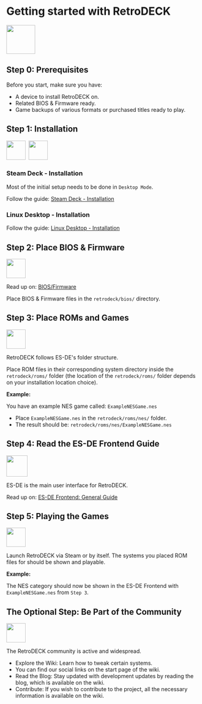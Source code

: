 # Getting started with RetroDECK

<img src="../../wiki_icons/retrodeck/rd_icon_circle_512x512.png" width="75">

## Step 0: Prerequisites

Before you start, make sure you have:

- A device to install RetroDECK on.
- Related BIOS & Firmware ready.
- Game backups of various formats or purchased titles ready to play.

## Step 1: Installation

<img src="../../wiki_images/logos/steam-deck-logo.png" width="50"> ️ <img src="../../wiki_images/logos/linux-tux-logo.svg" width="50">

### Steam Deck - Installation

Most of the initial setup needs to be done in `Desktop Mode`.

Follow the guide: [Steam Deck - Installation](../wiki_devices/steamdeck/steamdeck-start.md)

### Linux Desktop - Installation

Follow the guide: [Linux Desktop - Installation](../wiki_devices/linux_desktop/linux-install.md)

## Step 2: Place BIOS & Firmware

<img src="../../wiki_icons/pixelitos/cpu.png" width="50">

Read up on: [BIOS/Firmware](../wiki_management/bios-firmware.md)

Place BIOS & Firmware files in the `retrodeck/bios/` directory.

## Step 3: Place ROMs and Games

<img src="../../wiki_icons/pixelitos/folder-blue-games.png" width="50">

RetroDECK follows ES-DE's folder structure.

Place ROM files in their corresponding system directory inside the `retrodeck/roms/` folder (the location of the `retrodeck/roms/` folder depends on your installation location choice).

**Example:**

You have an example NES game called: `ExampleNESGame.nes`

- Place `ExampleNESGame.nes` in the `retrodeck/roms/nes/` folder.
- The result should be: `retrodeck/roms/nes/ExampleNESGame.nes`

## Step 4: Read the ES-DE Frontend Guide

<img src="../../wiki_images/logos/es-de-logo.png" width="55">

ES-DE is the main user interface for RetroDECK.

Read up on: [ES-DE Frontend: General Guide](../wiki_system_guides/es-de/esde-guide.md)

## Step 5: Playing the Games

<img src="../../wiki_icons/pixelitos/retrodeck.png" width="50">

Launch RetroDECK via Steam or by itself. The systems you placed ROM files for should be shown and playable.

**Example:**

The NES category should now be shown in the ES-DE Frontend with `ExampleNESGame.nes` from `Step 3`.

## The Optional Step: Be Part of the Community

<img src="../../wiki_icons/pixelitos/distributor-logo-knoppix.png" width="50">

The RetroDECK community is active and widespread.

- Explore the Wiki: Learn how to tweak certain systems.
- You can find our social links on the start page of the wiki.
- Read the Blog: Stay updated with development updates by reading the blog, which is available on the wiki.
- Contribute: If you wish to contribute to the project, all the necessary information is available on the wiki.

